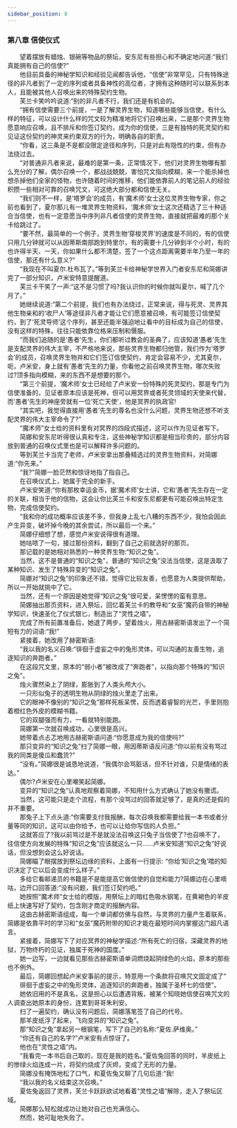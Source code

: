 ```yaml
---
sidebar_position: 8
---
```

### 第八章  信使仪式  


　　望着摆放有蜡烛、银碗等物品的祭坛，安东尼有些担心和不确定地问道:“我们真能拥有自己的信使?”  
　　他目前具备的神秘学知识和经验见闻都告诉他，“信使”非常罕见，只有特殊途径的非凡者到了一定的序列或者具备神性的高位者，才拥有这种随时可以联系到本人，且能被其他人召唤出来的特殊契约生物。  
　　芙兰卡笑吟吟说道:“别的非凡者不行，我们还是有机会的。  
　　“拥有信使需要三个前提，一是了解灵界生物，知道哪些能够当信使，有什么样的特征，可以设计什么样的咒文较为精准地将它们召唤出来，二是那个灵界生物愿意响应召唤，且不排斥和你签订契约，成为你的信使，三是有独特的死灵契约和见证这份契约的神灵来约束双方的行为，明确各自的职责。  
　　“你看，这三条是不是都没限定途径和序列，只是对此有隐性的约束，但有办法绕过去。  
　　“对普通非凡者来说，最难的是第一条，正常情况下，他们对灵界生物哪有那么充分的了解，偶尔召唤一个，都战战兢兢，害怕咒文指向模糊，来一个能杀掉也想杀掉他们全家的怪物，也许随着时间的推移，他们能依靠前人的笔记前人的经验积攒一些相对可靠的召唤咒文，可这绝大部分都和信使无关。  
　　“我们则不一样，是‘塔罗会’的成员，有‘魔术师’女士这位灵界生物专家，你之前也看到了，夏尔那儿有一堆灵界生物资料，‘魔术师’女士这次还精选了三十种适合当信使，也有一定意愿当中序列非凡者信使的灵界生物，直接就把最难的那个关卡给跳过了。  
　　“要不然，最简单的一个例子，灵界生物‘穿梭灵界’的速度是不同的，有的信使只用几分钟就可以从因蒂斯南部跑到特里尔，有的需要十几分钟到半个小时，有的也许得半天、一天，你如果什么都不清楚，签了一个这点距离需要半年乃至一年的信使，那还有什么意义?”  
　　“我现在不叫夏尔.杜布瓦了。”等到芙兰卡给神秘学世界入门者安东尼和简娜讲完了一部分知识，卢米安特意提醒道。  
　　芙兰卡干笑了一声:“这不是习惯了吗?我认识你的时候你就叫夏尔，喊了几个月了。”  
　　她继续说道:“第二个前提，我们也有办法绕过，正常来说，得与死灵、灵界其他生物亲和的‘收尸人’等途径非凡者才能让它们愿意被召唤，有可能签订信使契约，到了‘死灵导师’这个序列，甚至还能半强迫地让看中的目标成为自己的信使，没有这样的特殊，往往只能依靠位格来压制和慑服。  
　　“而我们追随的是‘愚者’先生，你们都听过教会的圣典了，应该知道‘愚者’先生是支配灵界的伟大主宰，不严格地来说，那些灵界生物都归他管，我们作为‘塔罗会’的成员，召唤灵界生物并和它们签订信使契约，肯定会容易不少，尤其夏尔，呃，卢米安，身上就有‘愚者’先生的力量，你看他之前召唤灵界生物，哪次失败过?顶多指向模糊，来的东西不是想要的那个。  
　　“第三个前提，‘魔术师’女士已经给了卢米安一份特殊的死灵契约，那是专门为信使准备的，见证者原本应该是死神，但可以用冥界或者死灵领域的天使来代替，而‘愚者’先生的神座旁就有一位‘死亡天使’，他是冥界的执政官!  
　　“其实吧，我觉得直接用‘愚者’先生的尊名也没什么问题，灵界生物还想不听支配灵界的伟大主宰命令了?”  
　　“魔术师”女士给的资料里有对冥界的四段式描述，这可以作为见证者写下。  
　　简娜和安东尼听得很认真和专注，这些神秘学知识都是相当珍贵的，部分内容放到普通的召唤仪式里也是可以解释许多问题的。  
　　等到芙兰卡当完了老师，卢米安拿出那叠精选过的灵界生物资料，对简娜道:“你先来。”  
　　“我?”简娜一脸茫然和惊讶地指了指自己。  
　　在召唤仪式上，她属于完全的新手。  
　　卢米安笑道:“你有那枚幸运金币，据‘魔术师’女士讲，它和‘愚者’先生存在一定的关联，相当于他的信物，这会让你比芙兰卡和安东尼都更有可能召唤出特定生物，完成信使契约。  
　　“我和你的成功概率应该差不多，但我身上乱七八糟的东西不少，我怕会因此产生异变，破坏掉今晚的其余尝试，所以最后一个来。”  
　　简娜仔细想了想，感觉卢米安说得很有道理。  
　　她咕哝了一句，接过那份资料，翻到了自己之前就选好的那页。  
　　那记载的是她相对熟悉的一种灵界生物:“知识之兔”。  
　　当然，这不是普通的“知识之兔”，普通的“知识之兔”没法当信使，这是汲取了某种知识、发生了特殊异变的“知识之兔”。  
　　简娜对“知识之兔”的印象还不错，觉得它比较友善，也愿意为人类提供帮助，所以一开始就挑中了它。  
　　当然，还有一个原因是她觉得“知识之兔”很可爱，呆愣愣的蛮有意思。  
　　简娜抽出那页资料，进入祭坛，回忆着芙兰卡的教导和“女巫”魔药自带的神秘学知识，快速圣化了仪式银匕，制造出了“灵性之墙”。  
　　完成了所有前置准备后，她退了两步，望着烛火，用古赫密斯语发出了一个简短有力的词语:“我!”  
　　紧接着，她改用了赫密斯语:  
　　“我以我的名义召唤:“徘徊于虚妄之中的兔形灵体，可以沟通的友善生物，追逐知识的奔跑者。”  
　　在这段咒文里，原本的“弱小者”被改成了“奔跑者”，以指向那个特殊的“知识之兔”。  
　　烛火骤然染上了阴绿，膨胀到了人类头颅大小。  
　　一只形似兔子的透明生物从阴绿的烛火里走了出来。  
　　它的眼神不像别的“知识之兔”那样死板呆愣，反而透着睿智的光芒，手里则抱着橙红色外皮的模糊书籍。  
　　它的双腿强而有力，一看就特别能跑。  
　　简娜第一次就召唤成功，心里很是高兴。  
　　她带着点忐忑地用古赫密斯语问道:“你愿意成为我的信使吗?”  
　　那只变异的“知识之兔”扫了简娜一眼，用因蒂斯语反问道:“你以前有没有骂过我的同类是傻瓜和蠢货?”  
　　“没有。”简娜很是诚恳地说道，“我偶尔会骂脏话，但不针对谁，只是情绪的表达。”  
　　偶尔?卢米安在心里嘲笑起简娜。  
　　变异的“知识之兔”认真地观察着简娜，不知用什么方式确认了她没有撒谎。  
　　当然，这可能只是走个流程，有那个没骂过的回答就足够了，是真的还是假的并不重要。  
　　那兔子上下点头道:“你需要支付我报酬，每次召唤我都需要给我一本书或者分量等同的知识，这可以由你给予，也可以让给你写信的人负担。”  
　　这就答应了?我以前骂过是不是就没法召唤这只兔子当信使了?也召唤不了，往信使方向发展的特殊“知识之兔”应该就这么一只……卢米安知道“知识之兔”好说话，但没想到会这么好说话。  
　　简娜瞄了眼摆放到祭坛边缘的资料，上面有一行提示: “你给‘知识之兔’喂的知识决定了它以后会变成什么样子。”  
　　多给它看邮递员的书籍是不是能提高它做信使的自觉和能力?简娜边在心里嘀咕，边开口回答道:“没有问题，我们签订契约吧。”  
　　她按照“魔术师”女士给的模版，用祭坛上的暗红色吸水钢笔，在黄褐色的羊皮纸上快速写好了契约，包含刚才商定的报酬内容。  
　　这由古赫密斯语组成，每一个单词都仿佛与自然，与灵界的力量产生着联系，简娜是依靠平时的学习和“女巫”魔药附带的知识才能在最短时间内掌握这门超凡语言。  
　　紧接着，简娜写下了对应冥界的神秘学描述:“所有死亡的归宿，深藏灵界的地狱，万物终朽的见证，独属于死神的国度。”  
　　她一边写，一边就看见那些古赫密斯语单词燃烧起阴绿色的火焰，原本的那些也不例外。  
　　最后，简娜回想起卢米安事前的提示，特意用一个条款将召唤咒文固定成了“  
　　徘徊于虚妄之中的兔形灵体，追逐知识的奔跑者，独属于圣杯七的信使”。  
　　她依旧用的不是真名，这是担心以后遭遇背叛，被某个知晓她信使召唤咒文的人调查出她原本的身份，连累到哥哥朱利安。  
　　扫了一遍契约，确认没有问题后，简娜落笔签了自己的代号。  
　　那羊皮纸浮了起来，飞向变异的“知识之兔”。  
　　那“知识之兔”拿起另一根钢笔，写下了自己的名称:“夏佐.萨维奥。”  
　　“你还有自己的名字?”卢米安有点惊讶了。  
　　他也在“灵性之墙”内。  
　　“我看完一本书后自己取的，现在是我的姓名。”夏佐兔回答的同时，羊皮纸上的惨绿火焰连成一片，将契约烧成了灰烬，变成了无形的力量。  
　　简娜没有掩饰地松了口气，和夏佐兔又聊了几句后道:“我!  
　　“我以我的名义结束这次召唤。”  
　　夏佐兔返回了灵界，芙兰卡跃跃欲试地看着“灵性之墙”解除，走入了祭坛区域。  
　　简娜那么轻松就成功让她对自己也充满信心。  
　　然而，她可耻地失败了。  
